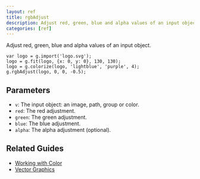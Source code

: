 ```yaml
---
layout: ref
title: rgbAdjust
description: Adjust red, green, blue and alpha values of an input object.
categories: [ref]
---
```

Adjust red, green, blue and alpha values of an input object.

    var logo = g.import('logo.svg');
    logo = g.fit(logo, {x: 0, y: 0}, 130, 130);
    logo = g.colorize(logo, 'lightblue', 'purple', 4);
    g.rgbAdjust(logo, 0, 0, -0.5);

## Parameters
- `v`: The input object: an image, path, group or color.
- `red`: The red adjustment.
- `green`: The green adjustment.
- `blue`: The blue adjustment.
- `alpha`: The alpha adjustment (optional).


## Related Guides
- [Working with Color](/guide/color.html)
- [Vector Graphics](/guide/vector.html)
